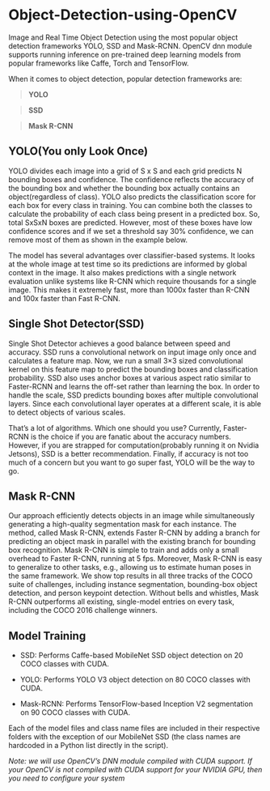 # Object-Detection-using-OpenCV
Image and Real Time Object Detection using the most popular object detection frameworks YOLO, SSD and Mask-RCNN. OpenCV dnn module supports running inference on pre-trained deep learning models from popular frameworks like Caffe, Torch and TensorFlow.

When it comes to object detection, popular detection frameworks are:

> **YOLO**

> **SSD**

> **Mask R-CNN**

## YOLO(You only Look Once)

YOLO divides each image into a grid of S x S and each grid predicts N bounding boxes and confidence. The confidence reflects the accuracy of the bounding box and whether the bounding box actually contains an object(regardless of class). YOLO also predicts the classification score for each box for every class in training. You can combine both the classes to calculate the probability of each class being present in a predicted box. So, total SxSxN boxes are predicted. However, most of these boxes have low confidence scores and if we set a threshold say 30% confidence, we can remove most of them as shown in the example below.

The model has several advantages over classifier-based systems. It looks at the whole image at test time so its predictions are informed by global context in the image. It also makes predictions with a single network evaluation unlike systems like R-CNN which require thousands for a single image. This makes it extremely fast, more than 1000x faster than R-CNN and 100x faster than Fast R-CNN.

## Single Shot Detector(SSD)

Single Shot Detector achieves a good balance between speed and accuracy. SSD runs a convolutional network on input image only once and calculates a feature map. Now, we run a small 3×3 sized convolutional kernel on this feature map to predict the bounding boxes and classification probability. SSD also uses anchor boxes at various aspect ratio similar to Faster-RCNN and learns the off-set rather than learning the box. In order to handle the scale, SSD predicts bounding boxes after multiple convolutional layers. Since each convolutional layer operates at a different scale, it is able to detect objects of various scales.

That’s a lot of algorithms. Which one should you use? Currently, Faster-RCNN is the choice if you are fanatic about the accuracy numbers. However, if you are strapped for computation(probably running it on Nvidia Jetsons), SSD is a better recommendation. Finally, if accuracy is not too much of a concern but you want to go super fast, YOLO will be the way to go.

## Mask R-CNN

Our approach efficiently detects objects in an image while simultaneously generating a high-quality segmentation mask for each instance. The method, called Mask R-CNN, extends Faster R-CNN by adding a branch for predicting an object mask in parallel with the existing branch for bounding box recognition. Mask R-CNN is simple to train and adds only a small overhead to Faster R-CNN, running at 5 fps. Moreover, Mask R-CNN is easy to generalize to other tasks, e.g., allowing us to estimate human poses in the same framework. We show top results in all three tracks of the COCO suite of challenges, including instance segmentation, bounding-box object detection, and person keypoint detection. Without bells and whistles, Mask R-CNN outperforms all existing, single-model entries on every task, including the COCO 2016 challenge winners.

## Model Training

* SSD: Performs Caffe-based MobileNet SSD object detection on 20 COCO classes with CUDA.

* YOLO: Performs YOLO V3 object detection on 80 COCO classes with CUDA.

* Mask-RCNN: Performs TensorFlow-based Inception V2 segmentation on 90 COCO classes with CUDA.

Each of the model files and class name files are included in their respective folders with the exception of our MobileNet SSD (the class names are hardcoded in a Python list directly in the script).

*Note: we will use OpenCV’s DNN module compiled with CUDA support. If your OpenCV is not compiled with CUDA support for your NVIDIA GPU, then you need to configure your system*
